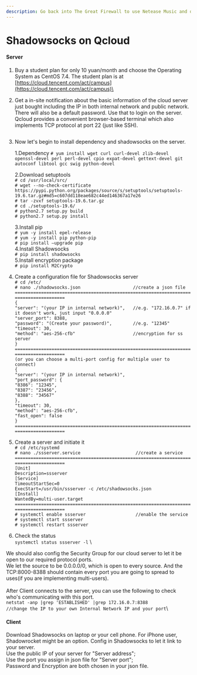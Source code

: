 ```yaml
---
description: Go back into The Great Firewall to use Netease Music and dear Bilibili!
---
```


# Shadowsocks on Qcloud

#### Server

1. Buy a student plan for only 10 yuan/month and choose the Operating System as CentOS 7.4. The student plan is at [https://cloud.tencent.com/act/campus](https://cloud.tencent.com/act/campus)\

2.  Get a in-site notification about the basic information of the cloud server just bought including the IP in both internal network and public network. There will also be a default password. Use that to login on the server. Qcloud provides a convenient browser-based terminal which also implements TCP protocol at port 22 (just like SSH). &#x20;

    <img src="broken-reference" alt="" data-size="original">
3.  Now let's begin to install dependency and shadowsocks on the server.

    1.Dependency `# yum install wget curl curl-devel zlib-devel openssl-devel perl perl-devel cpio expat-devel gettext-devel git autoconf libtool gcc swig python-devel`

    2.Download setuptools \
    `# cd /usr/local/src/`\
    `# wget --no-check-certificate  https://pypi.python.org/packages/source/s/setuptools/setuptools-19.6.tar.gz#md5=c607dd118eae682c44ed146367a17e26`\
    `# tar -zvxf setuptools-19.6.tar.gz`\
    `# cd ./setuptools-19.6/`\
    `# python2.7 setup.py build`\
    `# python2.7 setup.py install`

    3.Install pip\
    &#x20; `# yum -y install epel-release` \
    `# yum -y install pip python-pip`\
    `# pip install –upgrade pip`\
    4.Install Shadowsocks\
    &#x20;`# pip install shadowsocks`\
    5.Install encryption package\
    &#x20;`# pip install M2Crypto`
4. Create a configuration file for Shadowsocks server\
   `# cd /etc/`\
   `# nano ./shadowsocks.json                    //create a json file`\
   `======================================================================================`\
   `{`\
   `"server": "(your IP in internal network)",   //e.g. "172.16.0.7" if it doesn't work, just input "0.0.0.0"`\
   `"server_port": 8388,`\
   `"password": "(Create your password)",        //e.g. "12345"`\
   `"timeout": 30,`\
   `"method": "aes-256-cfb"                      //encryption for ss server`\
   `}`\
   `======================================================================================`\
   `(or you can choose a multi-port config for multiple user to connect)`\
   `{`\
   `"server": "(your IP in internal network)",`   \
   `"port_password": {`\
   `"8386": "12345",`\
   `"8387": "23456",`\
   `"8388": "34567"`\
   `},`\
   `"timeout": 30,`\
   `"method": "aes-256-cfb",`\
   `"fast_open": false`\
   `}`\
   `======================================================================================`
5. Create a server and initiate it\
   `# cd /etc/systemd`\
   `# nano ./ssserver.service                     //create a service`\
   `======================================================================================`\
   `[Unit]`\
   `Description=ssserver`\
   `[Service]`\
   `TimeoutStartSec=0`\
   `ExecStart=/usr/bin/ssserver -c /etc/shadowsocks.json`\
   `[Install]`\
   `WantedBy=multi-user.target`\
   `======================================================================================`\
   `# systemctl enable ssserver                   //enable the service`\
   `# systemctl start ssserver`\
   `# systemctl restart ssserver`
6. Check the status \
   `systemctl status ssserver -l` \


We should also config  the Security Group for our cloud server to let it be open to our required protocol ports. \
&#x20;<img src="broken-reference" alt="" data-size="original"> \
&#x20; <img src="broken-reference" alt="" data-size="original"> \
We let the source to be 0.0.0.0/0, which is open to every source. And the TCP:8000-8388 should contain every port you are going to spread to uses(if you are implementing multi-users).\
\
After Client connects to the server, you can use the following to check who's communicating with this port.\
`netstat -anp |grep 'ESTABLISHED' |grep 172.16.0.7:8388         //change the IP to your own Internal Network IP and your port`\


#### Client

Download Shadowsocks on laptop or your cell phone. For iPhone user, Shadowrocket might be an option. Config in Shadowsocks to let it link to your server.\
Use the public IP of your server for "Server address";\
Use the port you assign in json file for "Server port";\
Password and Encryption are both chosen in your json file.\
&#x20;<img src="broken-reference" alt="" data-size="original"> <img src="broken-reference" alt="" data-size="original">&#x20;
